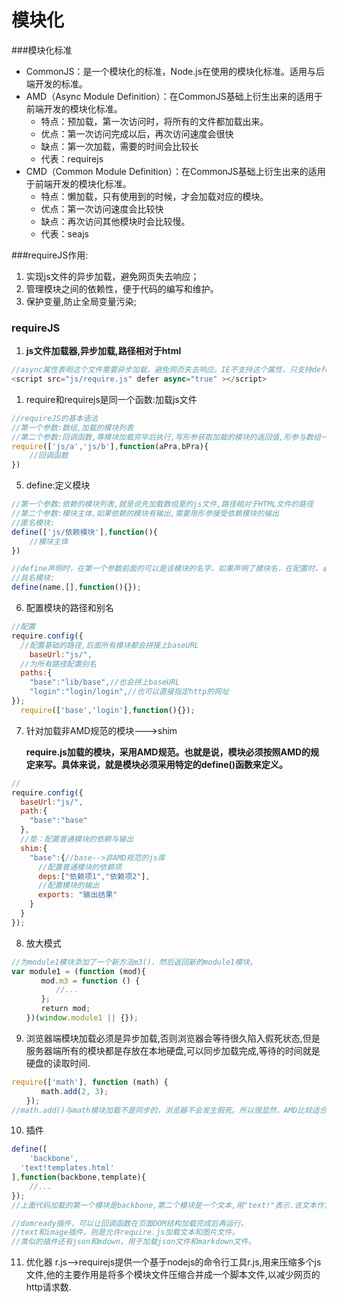 # 模块化

###模块化标准

- CommonJS：是一个模块化的标准，Node.js在使用的模块化标准。适用与后端开发的标准。
- AMD（Async Module Definition）：在CommonJS基础上衍生出来的适用于前端开发的模块化标准。
  - 特点：预加载，第一次访问时，将所有的文件都加载出来。
  - 优点：第一次访问完成以后，再次访问速度会很快
  - 缺点：第一次加载，需要的时间会比较长
  - 代表：requirejs
- CMD（Common Module Definition）：在CommonJS基础上衍生出来的适用于前端开发的模块化标准。
  - 特点：懒加载，只有使用到的时候，才会加载对应的模块。
  - 优点：第一次访问速度会比较快
  - 缺点：再次访问其他模块时会比较慢。
  - 代表：seajs

###requireJS作用:

1. 实现js文件的异步加载，避免网页失去响应；
2. 管理模块之间的依赖性，便于代码的编写和维护。
3. 保护变量,防止全局变量污染;

### requireJS

1. **js文件加载器,异步加载,路径相对于html**

```javascript
//async属性表明这个文件需要异步加载，避免网页失去响应。IE不支持这个属性，只支持defer，所以把defer也写上。
<script src="js/require.js" defer async="true" ></script>
```



1. require和requirejs是同一个函数:加载js文件

```js
//requireJS的基本语法
//第一个参数:数组,加载的模块列表
//第二个参数:回调函数,等模块加载完毕后执行,写形参获取加载的模块的返回值,形参与数组一一对应
require(['js/a','js/b'],function(aPra,bPra){
    //回调函数
})
```

5. define:定义模块

```javascript
//第一个参数:依赖的模块列表,就是说先加载数组里的js文件,路径相对于HTML文件的路径
//第二个参数:模块主体,如果依赖的模块有输出,需要用形参接受依赖模块的输出
//匿名模块:
define(['js/依赖模块'],function(){
    //模块主体
})

//define声明时，在第一个参数前面的可以是该模块的名字，如果声明了模块名，在配置时，必须设置模块别名且名字必须是模块名。以后加载依赖都必须是这个模块名.jquery就是这样的
//具名模块:
define(name,[],function(){});
```

6. 配置模块的路径和别名

```javascript
//配置
require.config({
  //配置基础的路径,后面所有模块都会拼接上baseURL
    baseUrl:"js/",
  //为所有路径配置别名
  paths:{
    "base":"lib/base",//也会拼上baseURL
    "login":"login/login",//也可以直接指定http的网址
});
  require(['base','login'],function(){});
```

7. 针对加载非AMD规范的模块--->shim

   **require.js加载的模块，采用AMD规范。也就是说，模块必须按照AMD的规定来写。具体来说，就是模块必须采用特定的define()函数来定义。**

```javascript
//
require.config({
  baseUrl:"js/",
  path:{
    "base":"base"
  },
  //垫：配置普通模块的依赖与输出
  shim:{
    "base":{//base-->非AMD规范的js库
      //配置普通模块的依赖项
      deps:["依赖项1","依赖项2"],
      //配置模块的输出
      exports: "输出结果"
    }
  }
});
```

8. 放大模式

```javascript
//为module1模块添加了一个新方法m3()，然后返回新的module1模块。
var module1 = (function (mod){
　　　　mod.m3 = function () {
　　　　　　//...
　　　　};
　　　　return mod;
　　})(window.module1 || {});
```

9. 浏览器端模块加载必须是异步加载,否则浏览器会等待很久陷入假死状态,但是服务器端所有的模块都是存放在本地硬盘,可以同步加载完成,等待的时间就是硬盘的读取时间.

```javascript
require(['math'], function (math) {
　　　　math.add(2, 3);
　　});
//math.add()与math模块加载不是同步的，浏览器不会发生假死。所以很显然，AMD比较适合浏览器环境。
```

10. 插件

```javascript
define([
    'backbone',
  'text!templates.html'
],function(backbone,template){
    //...
});
//上面代码加载的第一个模块是backbone,第二个模块是一个文本,用"text!"表示.该文本作为字符串存放在回调函数的template变量中.

//domready插件，可以让回调函数在页面DOM结构加载完成后再运行。
//text和image插件，则是允许require.js加载文本和图片文件。
//类似的插件还有json和mdown，用于加载json文件和markdown文件。
```

11. 优化器 r.js-->requirejs提供一个基于nodejs的命令行工具r.js,用来压缩多个js文件,他的主要作用是将多个模块文件压缩合并成一个脚本文件,以减少网页的http请求数.